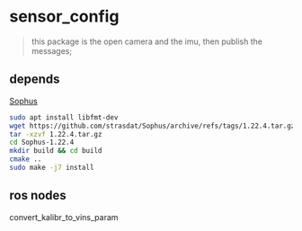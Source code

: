 # sensor_config

> this package is the open camera and the imu, then publish the messages;

## depends

[Sophus](https://github.com/strasdat/Sophus.git)

```bash
sudo apt install libfmt-dev
wget https://github.com/strasdat/Sophus/archive/refs/tags/1.22.4.tar.gz
tar -xzvf 1.22.4.tar.gz
cd Sophus-1.22.4
mkdir build && cd build
cmake ..
sudo make -j7 install
```

## ros nodes

convert_kalibr_to_vins_param
